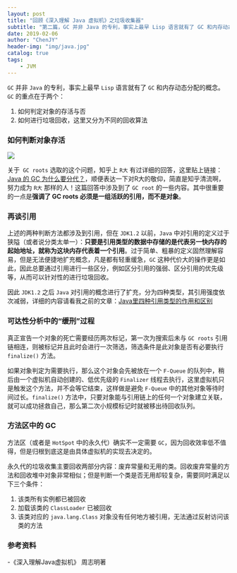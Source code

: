 ```yaml
---
layout: post
title: "回顾《深入理解 Java 虚拟机》之垃圾收集器"
subtitle: "第二篇，GC 并非 Java 的专利，事实上最早 Lisp 语言就有了 GC 和内存动态分配的概念"
date: 2019-02-06
author: "ChenJY"
header-img: "img/java.jpg"
catalog: true
tags: 
    - JVM
---
```


`GC` 并非 `Java` 的专利，事实上最早 `Lisp` 语言就有了 `GC` 和内存动态分配的概念。`GC` 的重点在于两个：

1. 如何判定对象的存活与否
2. 如何进行垃圾回收，这里又分为不同的回收算法

### 如何判断对象存活

![](http://ww1.sinaimg.cn/large/c3beb895gy1fzwxc73r4vj212i0fc41g.jpg)

关于` GC roots` 选取的这个问题，知乎上 `R大` 有过详细的回答，这里贴上链接：[Java 的 GC 为什么要分代？](https://www.zhihu.com/question/53613423/answer/135743258)，顺便表达一下对R大的敬仰，简直是知乎清流啊，努力成为 `R大` 那样的人！这篇回答中涉及到了 `GC root` 的一些内容。其中很重要的一点是**强调了 GC roots 必须是一组活跃的引用，而不是对象**。

### 再谈引用

上述的两种判断方法都涉及到引用，但在 `JDK1.2` 以前，`Java` 中对引用的定义过于狭隘（或者说分类太单一）：**只要是引用类型的数据中存储的是代表另一快内存的起始地址，就称为这块内存代表着一个引用**。过于简单、粗暴的定义固然理解容易，但是无法便捷地扩充概念，凡是都有轻重缓急，`GC` 这种代价大的操作更是如此，因此总要通过引用进行一些区分，例如区分引用的强弱、区分引用的优先级等，从而可以针对性的进行垃圾回收。

因此 `JDK1.2` 之后 `Java` 对引用的概念进行了扩充，分为四种类型，其引用强度依次减弱，详细的内容请看我之前的文章：[Java里四种引用类型的作用和区别](https://blog.csdn.net/chen_kkw/article/details/86665562)

### 可达性分析中的“缓刑”过程

真正宣告一个对象的死亡需要经历两次标记，第一次为搜索后未与 `GC roots` 引用链相连，则被标记并且此时会进行一次筛选，筛选条件是此对象是否有必要执行 `finalize()` 方法。

如果对象判定为需要执行，那么这个对象会先被放在一个 `F-Queue` 的队列中，稍后由一个虚拟机自动创建的、低优先级的 `Finalizer` 线程去执行，这里虚拟机只是触发这个方法，并不会等它结束，这样做是避免 `F-Queue` 中的其他对象等待时间过长。`finalize()` 方法中，只要对象能与引用链上的任何一个对象建立关联，就可以成功拯救自己，那么第二次小规模标记时就被移出待回收队列。

### 方法区中的 GC

方法区（或者是 `HotSpot` 中的永久代）确实不一定需要 `GC`，因为回收效率低不值得，但是归根到底这是由具体虚拟机的实现去决定的。

永久代的垃圾收集主要回收两部分内容：废弃常量和无用的类。回收废弃常量的方法和回收堆中对象非常相似；但是判断一个类是否无用却较复杂，需要同时满足以下三个条件：

1. 该类所有实例都已被回收
2. 加载该类的 `ClassLoader` 已被回收
3. 该类对应的 `java.lang.Class` 对象没有任何地方被引用，无法通过反射访问该类的方法

### 参考资料

-《深入理解Java虚拟机》 周志明著



